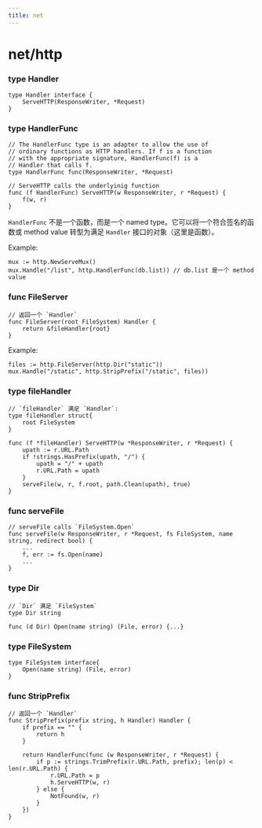 ```yaml
---
title: net
---
```


net/http
========

### type Handler

    type Handler interface {
        ServeHTTP(ResponseWriter, *Request)
    }

### type HandlerFunc

    // The HandlerFunc type is an adapter to allow the use of
    // ordinary functions as HTTP handlers. If f is a function
    // with the appropriate signature, HandlerFunc(f) is a
    // Handler that calls f.
    type HandlerFunc func(ResponseWriter, *Request)

    // ServeHTTP calls the underlyinig function
    func (f HandlerFunc) ServeHTTP(w ResponseWriter, r *Request) {
        f(w, r)
    }

`HandlerFunc` 不是一个函数，而是一个 named type。它可以将一个符合签名的函数或 method value 转型为满足 `Handler` 接口的对象（这里是函数）。

Example:

    mux := http.NewServeMux()
    mux.Handle("/list", http.HandlerFunc(db.list)) // db.list 是一个 method value

### func FileServer

    // 返回一个 `Handler`
    func FileServer(root FileSystem) Handler {
        return &fileHandler{root}
    }

Example:

    files := http.FileServer(http.Dir("static"))
    mux.Handle("/static", http.StripPrefix("/static", files))

### type fileHandler


    // `fileHandler` 满足 `Handler`:
    type fileHandler struct{
        root FileSystem
    }

    func (f *fileHandler) ServeHTTP(w *ResponseWriter, r *Request) {
        upath := r.URL.Path
        if !strings.HasPrefix(upath, "/") {
            upath = "/" + upath
            r.URL.Path = upath
        }
        serveFile(w, r, f.root, path.Clean(upath), true)
    }

### func serveFile

    // serveFile calls `FileSystem.Open`
    func serveFile(w ResponseWriter, r *Request, fs FileSystem, name string, redirect bool) {
        ...
        f, err := fs.Open(name)
        ...
    }

### type Dir

    // `Dir` 满足 `FileSystem`
    type Dir string

    func (d Dir) Open(name string) (File, error) {...}

### type FileSystem

    type FileSystem interface{
        Open(name string) (File, error)
    }

### func StripPrefix

    // 返回一个 `Handler`
    func StripPrefix(prefix string, h Handler) Handler {
        if prefix == "" {
            return h
        }

        return HandlerFunc(func (w ResponseWriter, r *Request) {
            if p := strings.TrimPrefix(r.URL.Path, prefix); len(p) < len(r.URL.Path) {
                r.URL.Path = p
                h.ServeHTTP(w, r)
            } else {
                NotFound(w, r)
            }
        })
    }
